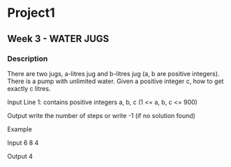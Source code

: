 # Project1
## Week 3 - WATER JUGS
### Description
There are two jugs, a-litres jug and b-litres jug (a, b are positive integers). There is a pump with unlimited water. Given a positive integer c, how to get exactly c litres.

Input
   Line 1: contains positive integers a,   b,  c  (1 <= a, b, c <= 900)

Output
  write the number of steps or write -1 (if no solution found)

Example


Input
6  8  4

Output
4
